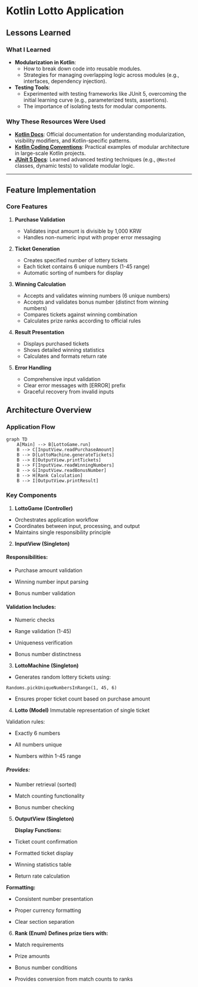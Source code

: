 # Kotlin Lotto Application

## Lessons Learned

### What I Learned
- **Modularization in Kotlin**:
    - How to break down code into reusable modules.
    - Strategies for managing overlapping logic across modules (e.g., interfaces, dependency injection).
- **Testing Tools**:
    - Experimented with testing frameworks like JUnit 5, overcoming the initial learning curve (e.g., parameterized tests, assertions).
    - The importance of isolating tests for modular components.

### Why These Resources Were Used
- **[Kotlin Docs](https://kotlinlang.org/docs/home.html)**: Official documentation for understanding modularization, visibility modifiers, and Kotlin-specific patterns.
- **[Kotlin Coding Conventions](https://kotlinlang.org/docs/coding-conventions.html)**: Practical examples of modular architecture in large-scale Kotlin projects.
- **[JUnit 5 Docs](https://junit.org/junit5/docs/current/user-guide/)**: Learned advanced testing techniques (e.g., `@Nested` classes, dynamic tests) to validate modular logic.

---

## Feature Implementation

### Core Features
1. **Purchase Validation**
    - Validates input amount is divisible by 1,000 KRW
    - Handles non-numeric input with proper error messaging

2. **Ticket Generation**
    - Creates specified number of lottery tickets
    - Each ticket contains 6 unique numbers (1-45 range)
    - Automatic sorting of numbers for display

3. **Winning Calculation**
    - Accepts and validates winning numbers (6 unique numbers)
    - Accepts and validates bonus number (distinct from winning numbers)
    - Compares tickets against winning combination
    - Calculates prize ranks according to official rules

4. **Result Presentation**
    - Displays purchased tickets
    - Shows detailed winning statistics
    - Calculates and formats return rate

5. **Error Handling**
    - Comprehensive input validation
    - Clear error messages with [ERROR] prefix
    - Graceful recovery from invalid inputs

## Architecture Overview

### Application Flow
```mermaid
graph TD
    A[Main] --> B[LottoGame.run]
    B --> C[InputView.readPurchaseAmount]
    B --> D[LottoMachine.generateTickets]
    B --> E[OutputView.printTickets]
    B --> F[InputView.readWinningNumbers]
    B --> G[InputView.readBonusNumber]
    B --> H[Rank Calculation]
    B --> I[OutputView.printResult]
```
### Key Components
1. **LottoGame (Controller)**
- Orchestrates application workflow
- Coordinates between input, processing, and output
- Maintains single responsibility principle

2. **InputView (Singleton)**

#### Responsibilities:    


 - Purchase amount validation  


- Winning number input parsing  


- Bonus number validation

#### Validation Includes:  


- Numeric checks  


- Range validation (1-45)  


- Uniqueness verification  


- Bonus number distinctness  


3. **LottoMachine (Singleton)**  

- Generates random lottery tickets using:  
````
Randoms.pickUniqueNumbersInRange(1, 45, 6)
````
- Ensures proper ticket count based on purchase amount


4. **Lotto (Model)**
   Immutable representation of single ticket

Validation rules:

- Exactly 6 numbers

- All numbers unique

- Numbers within 1-45 range

##### Provides:

- Number retrieval (sorted)

- Match counting functionality

- Bonus number checking

5. **OutputView (Singleton)**  

   **Display Functions:**

- Ticket count confirmation

- Formatted ticket display

- Winning statistics table

- Return rate calculation

**Formatting:**

- Consistent number presentation

- Proper currency formatting

- Clear section separation

6. **Rank (Enum)**
   **Defines prize tiers with:**

- Match requirements

- Prize amounts

- Bonus number conditions

- Provides conversion from match counts to ranks
